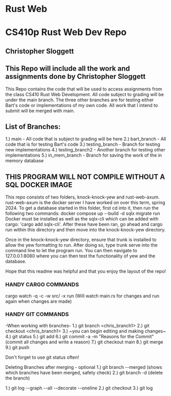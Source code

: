 # Rust Web
# CS410p Rust Web Dev Repo

## Christopher Sloggett

## This Repo will include all the work and assignments done by Christopher Sloggett

This Repo contains the code that will be used to access assignments from the class 
CS410 Rust Web Development. All code subject to grading will be under the main branch. 
The three other branches are for testing either Bart's code or implementations of my 
own code. All work that I intend to submit will be merged with main.

## List of Branches:
1.) main - All code that is subject to grading will be here
2.) bart_branch - All code that is for testing Bart's code
3.) testing_branch - Branch for testing new implementations
4.) testing_branch2 - Another branch for testing other implementations
5.) in_mem_branch - Branch for saving the work of the in memory database

## THIS PROGRAM WILL NOT COMPILE WITHOUT A SQL DOCKER IMAGE

This repo consists of two folders, knock-knock-yew and rust-web-axum. rust-web-axum 
is the docker server I have worked on over this term, spring 2024. To get a database 
started in this folder, first cd into it, then run the following two commands:
    docker compose up --build -d
    sqlx migrate run
Docker must be installed as well as the sqlx-cli which can be added with cargo: 
'cargo add sqlx-cli'. After these have been ran, go ahead and cargo run within this 
directory and then move into the knock-knock-yew directory. 

Once in the knock-knock-yew directory, ensure that trunk is installed to allow the 
yew formatting to run. After doing so, type trunk serve into the command line to let 
the program run. You can then navigate to 127.0.0.1:8080 where you can then test the 
functionality of yew and the database. 

Hope that this readme was helpful and that you enjoy the layout of the repo!

### HANDY CARGO COMMANDS
cargo watch -q -c -w src/ -x run (Will watch main.rs for changes and run again when 
changes are made)

### HANDY GIT COMMANDS

-When working with branches-
1.) git branch <chris_branch1> 
2.) git checkout <chris_branch1> 
3.) ~you can begin editing and making changes~
4.) git status 
5.) git add <filenames> 
6.) git commit -a -m "Reasons for the Commit" (commit all changes and write a reason)
7.) git checkout main 
8.) git merge <name of branch> 
9.) git push 

Don't forget to use git status often!

Deleting Branches after merging - optional
1.) git branch --merged (shows which branches have been merged, safety check)
2.) git branch -d <name of branch> (delete the branch)

1.) git log --graph --all --decorate --oneline 
2.) git checkout 
3.) git log
